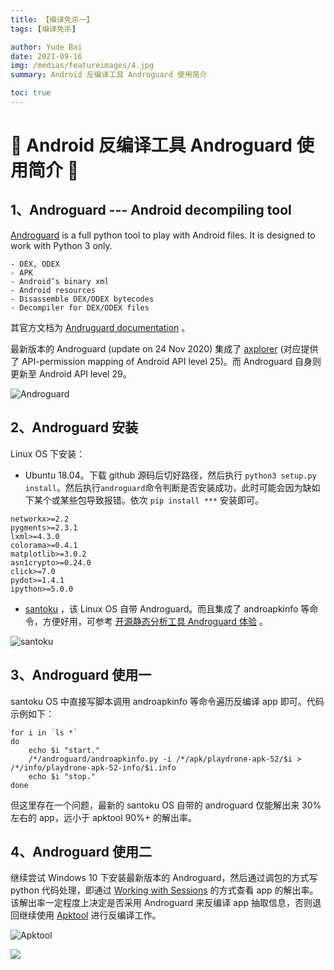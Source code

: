 ```yaml
---
title: 【编译免杀一】
tags: [编译免杀]

author: Yude Bai
date: 2021-09-16
img: /medias/featureimages/4.jpg
summary: Android 反编译工具 Androguard 使用简介

toc: true
---
```



# :whale: Android 反编译工具 Androguard 使用简介 :whale:

## 1、Androguard --- Android decompiling tool
[Androguard](https://github.com/androguard/androguard) is a full python tool to play with Android files. It is designed to work with Python 3 only.
```
- DEX, ODEX
- APK
- Android’s binary xml
- Android resources
- Disassemble DEX/ODEX bytecodes
- Decompiler for DEX/ODEX files
```

其官方文档为 [Andruguard documentation](https://androguard.readthedocs.io/en/latest/index.html) 。

最新版本的 Androguard (update on 24 Nov 2020) 集成了 [axplorer](https://github.com/reddr/axplorer) (对应提供了 API-permission mapping of Android API level 25)。而 Androguard 自身则更新至 Android API level 29。

![Androguard](https://img-blog.csdnimg.cn/0f811f03df4f42fe8a5669af5c13a7aa.png?x-oss-process=image/watermark,type_ZHJvaWRzYW5zZmFsbGJhY2s,shadow_50,text_Q1NETiBA5qC55Y-35Zub562J5LqO5LqM,size_20,color_FFFFFF,t_70,g_se,x_16#pic_center)


## 2、Androguard 安装
Linux OS 下安装：
- Ubuntu 18.04。下载 github 源码后切好路径，然后执行 ```python3 setup.py install```。然后执行```androguard```命令判断是否安装成功，此时可能会因为缺如下某个或某些包导致报错。依次 ```pip install ***``` 安装即可。
```
networkx>=2.2
pygments>=2.3.1
lxml>=4.3.0
colorama>=0.4.1
matplotlib>=3.0.2
asn1crypto>=0.24.0
click>=7.0
pydot>=1.4.1
ipython>=5.0.0
```

- [santoku](https://santoku-linux.com/) ，该 Linux OS 自带 Androguard。而且集成了 androapkinfo 等命令，方便好用，可参考 [开源静态分析工具 Androguard 体验](https://www.cnblogs.com/4-312/p/3962164.html) 。

![santoku](https://img-blog.csdnimg.cn/c4cafbef010b4b4399e69758f577ad1c.png#pic_center)


## 3、Androguard 使用一
santoku OS 中直接写脚本调用 androapkinfo 等命令遍历反编译 app 即可。代码示例如下：
```
for i in `ls *`
do
	echo $i "start."
	/*/androguard/androapkinfo.py -i /*/apk/playdrone-apk-52/$i > /*/info/playdrone-apk-52-info/$i.info
	echo $i "stop."
done
```

但这里存在一个问题，最新的 santoku OS 自带的 androguard 仅能解出来 30% 左右的 app，远小于 apktool 90%+ 的解出率。


## 4、Androguard 使用二
继续尝试 Windows 10 下安装最新版本的 Androguard，然后通过调包的方式写 python 代码处理，即通过 [Working with Sessions](https://androguard.readthedocs.io/en/latest/intro/sessions.html) 的方式查看 app 的解出率。
该解出率一定程度上决定是否采用 Androguard 来反编译 app 抽取信息，否则退回继续使用 [Apktool](https://ibotpeaches.github.io/Apktool/) 进行反编译工作。

![Apktool](https://img-blog.csdnimg.cn/6fcb917af4324625b40d4553b406ae2a.png#pic_center)




![](https://img-blog.csdnimg.cn/3a69a4273a874b38b60ca5bf13fdf080.png#pic_center)

